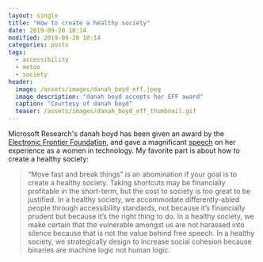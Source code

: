 ```yaml
---
layout: single
title: "How to create a healthy society"
date: 2019-09-20 10:14
modified: 2019-09-20 10:14
categories: posts
tags:
  - accessibility
  - metoo
  - society
header:
  image: /assets/images/danah_boyd_eff.jpeg
  image_description: "danah boyd accepts her EFF award"
  caption: "Courtesy of danah boyd"
  teaser: /assets/images/danah_boyd_eff_thumbnail.gif
---
```


Microsoft Research's danah boyd has been given an award by the [Electronic Frontier Foundation](https://eff.org/),
and gave a magnificant
[speech](https://web.archive.org/web/20191213222537/https://onezero.medium.com/facing-the-great-reckoning-head-on-8fe434e10630)
on her experience as a women in technology.
My favorite part is about how to create a healthy society:

> “Move fast and break things” is an abomination if your goal is to create a healthy society.
> Taking shortcuts may be financially profitable in the short-term,
> but the cost to society is too great to be justified.
> In a healthy society,
> we accommodate differently-abled people through accessibility standards,
> not because it’s financially prudent but because it’s the right thing to do.
> In a healthy society,
> we make certain that the vulnerable amongst us are not harassed into silence
> because that is not the value behind free speech.
> In a healthy society,
> we strategically design to increase social cohesion
> because binaries are machine logic not human logic.

